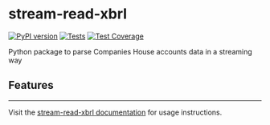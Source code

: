<!-- --8<-- [start:intro] -->
# stream-read-xbrl

[![PyPI version](https://badge.fury.io/py/stream-unzip.svg)](https://pypi.org/project/stream-unzip/) [![Tests](https://github.com/uktrade/stream-read-xbrl/actions/workflows/tests.yml/badge.svg)](https://github.com/uktrade/stream-read-xbrl/actions/workflows/tests.yml) [![Test Coverage](https://api.codeclimate.com/v1/badges/02144f986cd3eecf4a0b/test_coverage)](https://codeclimate.com/github/uktrade/stream-unzip/test_coverage)


Python package to parse Companies House accounts data in a streaming way
<!-- --8<-- [end:intro] -->


<!-- --8<-- [start:features] -->
## Features

<!-- --8<-- [end:features] -->

---

Visit the [stream-read-xbrl documentation](https://stream-read-xbrl.docs.data.trade.gov.uk/) for usage instructions.